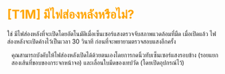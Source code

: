 # <span style="color: orange">[T1M] มีไฟส่องหลังหรือไม่?</span>

ใช่ มีไฟส่องหลังที่จะเปิดโดยอัตโนมัติเมื่อเซ็นเซอร์แสงตรวจจับสภาพแวดล้อมที่มืด เมื่อเปิดแล้ว ไฟส่องหลังจะเปิดค้างไว้เป็นเวลา 30 วินาที ก่อนที่จะพยายามตรวจสอบแสงอีกครั้ง

<div style="margin-left: 10px;">

คุณสามารถบังคับให้ไฟส่องหลังเปิดได้ด้วยตนเองโดยการกดนิ้วทับเซ็นเซอร์แสงรอบข้าง (รอยแยกสองเส้นที่ขอบของกระจกหน้าจอ) และเลื่อนใบมีดของเทปวัด (โดยเปิดอุปกรณ์ไว้)

</div>
